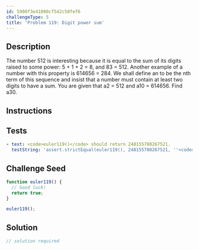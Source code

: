```yaml
---
id: 5900f3e41000cf542c50fef6
challengeType: 5
title: 'Problem 119: Digit power sum'
---
```


## Description
<section id='description'>
The number 512 is interesting because it is equal to the sum of its digits raised to some power: 5 + 1 + 2 = 8, and 83 = 512. Another example of a number with this property is 614656 = 284.
We shall define an to be the nth term of this sequence and insist that a number must contain at least two digits to have a sum.
You are given that a2 = 512 and a10 = 614656.
Find a30.
</section>

## Instructions
<section id='instructions'>

</section>

## Tests
<section id='tests'>

```yml
- text: <code>euler119()</code> should return 248155780267521.
  testString: 'assert.strictEqual(euler119(), 248155780267521, ''<code>euler119()</code> should return 248155780267521.'');'

```

</section>

## Challenge Seed
<section id='challengeSeed'>

<div id='js-seed'>

```js
function euler119() {
  // Good luck!
  return true;
}

euler119();
```

</div>



</section>

## Solution
<section id='solution'>

```js
// solution required
```
</section>
